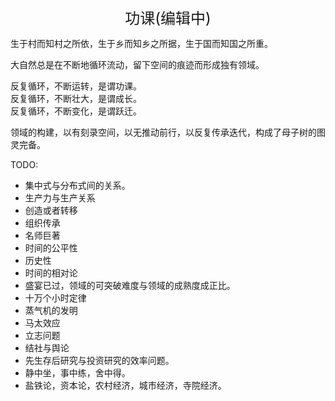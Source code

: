 <center><font size=5>功课(编辑中)</font></center>

生于村而知村之所依，生于乡而知乡之所据，生于国而知国之所重。<br/>

大自然总是在不断地循环流动，留下空间的痕迹而形成独有领域。<br/>

反复循环，不断运转，是谓功课。<br/>
反复循环，不断壮大，是谓成长。<br/>
反复循环，不断变化，是谓跃迁。<br/>

领域的构建，以有刻录空间，以无推动前行，以反复传承迭代，构成了母子树的图灵完备。<br/>

TODO: 
* 集中式与分布式间的关系。
* 生产力与生产关系
* 创造或者转移
* 组织传承
* 名师巨著
* 时间的公平性
* 历史性
* 时间的相对论
* 盛宴已过，领域的可突破难度与领域的成熟度成正比。
* 十万个小时定律
* 蒸气机的发明
* 马太效应
* 立志问题
* 结社与舆论
* 先生存后研究与投资研究的效率问题。
* 静中坐，事中练，舍中得。
* 盐铁论，资本论，农村经济，城市经济，寺院经济。
